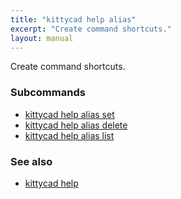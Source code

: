 ```yaml
---
title: "kittycad help alias"
excerpt: "Create command shortcuts."
layout: manual
---
```


Create command shortcuts.

### Subcommands

* [kittycad help alias set](./kittycad_help_alias_set)
* [kittycad help alias delete](./kittycad_help_alias_delete)
* [kittycad help alias list](./kittycad_help_alias_list)

### See also

* [kittycad help](./kittycad_help)